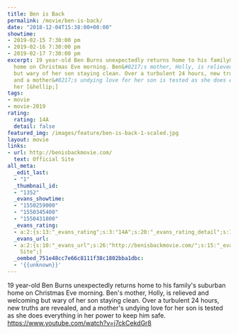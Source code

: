 ```yaml
---
title: Ben is Back
permalink: /movie/ben-is-back/
date: "2018-12-04T15:38:00+00:00"
showtime:
- 2019-02-15 7:30:00 pm
- 2019-02-16 7:30:00 pm
- 2019-02-17 7:30:00 pm
excerpt: 19 year-old Ben Burns unexpectedly returns home to his family&#8217;s suburban
  home on Christmas Eve morning. Ben&#8217;s mother, Holly, is relieved and welcoming
  but wary of her son staying clean. Over a turbulent 24 hours, new truths are revealed,
  and a mother&#8217;s undying love for her son is tested as she does everything in
  her [&hellip;]
tags:
- movie
- movie-2019
rating:
  rating: 14A
  detail: false
featured_img: /images/feature/ben-is-back-1-scaled.jpg
layout: movie
links:
- url: http://benisbackmovie.com/
  text: Official Site
all_meta:
  _edit_last:
  - "1"
  _thumbnail_id:
  - "1352"
  _evans_showtime:
  - "1550259000"
  - "1550345400"
  - "1550431800"
  _evans_rating:
  - a:2:{s:13:"_evans_rating";s:3:"14A";s:20:"_evans_rating_detail";s:15:"Coarse Language";}
  _evans_url:
  - a:2:{s:10:"_evans_url";s:26:"http://benisbackmovie.com/";s:15:"_evans_url_name";s:13:"Official
    Site";}
  _oembed_751e48cc7e66c8111f38c1802bba1dbc:
  - '{{unknown}}'
---
```


19 year-old Ben Burns unexpectedly returns home to his family's suburban home on Christmas Eve morning. Ben's mother, Holly, is relieved and welcoming but wary of her son staying clean. Over a turbulent 24 hours, new truths are revealed, and a mother's undying love for her son is tested as she does everything in her power to keep him safe. https://www.youtube.com/watch?v=j7ckCekdGr8